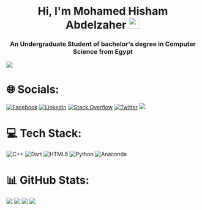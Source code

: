 <h1 align="center">Hi, I'm Mohamed Hisham Abdelzaher <img src="https://github.com/TheDudeThatCode/TheDudeThatCode/blob/master/Assets/Hi.gif" width="29px"></h1>
<h3 align="center">An Undergraduate Student of bachelor's degree in Computer Science from Egypt</h3>

[![](https://visitcount.itsvg.in/api?id=MH0386&label=Profile%20Views&color=12&icon=0&pretty=true)](https://visitcount.itsvg.in/analytics/MH0386)

# 🌐 Socials:
[![Facebook](https://img.shields.io/badge/Facebook-%231877F2.svg?logo=Facebook&logoColor=white)](https://facebook.com/MH0386) 
[![LinkedIn](https://img.shields.io/badge/LinkedIn-%230077B5.svg?logo=linkedin&logoColor=white)](https://linkedin.com/in/MH0386) 
[![Stack Overflow](https://img.shields.io/badge/-Stackoverflow-FE7A16?logo=stack-overflow&logoColor=white)](https://stackoverflow.com/users/16603670) 
[![Twitter](https://img.shields.io/badge/Twitter-%231DA1F2.svg?logo=Twitter&logoColor=white)](https://twitter.com/MH0386) 
[![](https://www.codewars.com/users/MH0386/badges/micro)](https://www.codewars.com/users/MH0386) 

# 💻 Tech Stack:
![C++](https://img.shields.io/badge/c++-%2300599C.svg?style=flat&logo=c%2B%2B&logoColor=white) 
![Dart](https://img.shields.io/badge/dart-%230175C2.svg?style=flat&logo=dart&logoColor=white) 
![HTML5](https://img.shields.io/badge/html5-%23E34F26.svg?style=flat&logo=html5&logoColor=white) 
![Python](https://img.shields.io/badge/python-3670A0?style=flat&logo=python&logoColor=ffdd54) 
![Anaconda](https://img.shields.io/badge/Anaconda-%2344A833.svg?style=flat&logo=anaconda&logoColor=white) 

# 📊 GitHub Stats:
![](https://github-readme-stats.vercel.app/api?username=MH0386&theme=dark&hide_border=true&include_all_commits=true&count_private=true)
![](https://github-readme-streak-stats.herokuapp.com/?user=MH0386&theme=dark&hide_border=true)
[![](https://github-readme-stats.vercel.app/api/wakatime?username=MH0386&theme=dark&hide_border=true)](https://wakatime.com/@MH0386)
![](https://github-readme-stats.vercel.app/api/top-langs/?username=MH0386&theme=dark&hide_border=true&include_all_commits=true&count_private=true&layout=compact)
